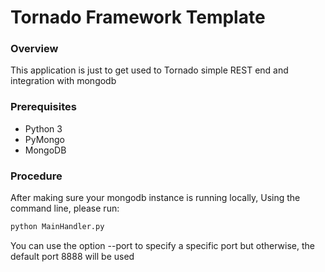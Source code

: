 # Tornado Framework Template

### Overview
This application is just to get used to Tornado simple REST end and integration with mongodb

### Prerequisites

  - Python 3
  - PyMongo
  - MongoDB

### Procedure

After making sure your mongodb instance is running locally, Using the command line, please run:

```sh
python MainHandler.py 
```

You can use the option --port to specify a specific port but otherwise, the default port 8888 will be used

